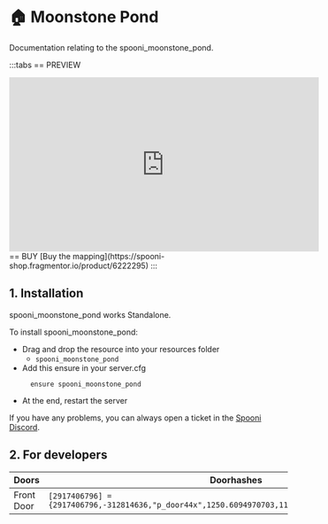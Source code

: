 # 🏠 Moonstone Pond
Documentation relating to the spooni_moonstone_pond.

:::tabs
== PREVIEW
<iframe width="560" height="315" src="https://www.youtube.com/embed/8SADx-ox6Ho?si=rgSgWuF_VrcCYbGy" frameborder="0" allow="accelerometer; autoplay; clipboard-write; encrypted-media; gyroscope; picture-in-picture; web-share" referrerpolicy="strict-origin-when-cross-origin" allowfullscreen></iframe>
== BUY
[Buy the mapping](https://spooni-shop.fragmentor.io/product/6222295)
:::

## 1. Installation
spooni_moonstone_pond works Standalone.  

To install spooni_moonstone_pond:
- Drag and drop the resource into your resources folder
  - `spooni_moonstone_pond`
- Add this ensure in your server.cfg
  ```
    ensure spooni_moonstone_pond
  ```
- At the end, restart the server

If you have any problems, you can always open a ticket in the [Spooni Discord](https://discord.gg/spooni).

## 2. For developers
| Doors                     | Doorhashes
|---------------------------|----------------------------------------------------------------------------------|
| Front Door                | `[2917406796] = {2917406796,-312814636,"p_door44x",1250.6094970703,1156.4053955078,150.23097229004}`
